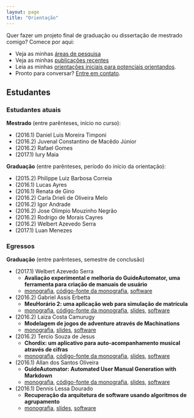 ```yaml
---
layout: page
title: "Orientação"
---
```


Quer fazer um projeto final de graduação ou dissertação de mestrado comigo? Comece por aqui:

- Veja as minhas [áreas de pesquisa](pesquisa)
- Veja as minhas [publicações recentes](publications)
- Leia as minhas [orientações iniciais para potenciais orientandos](orientacoes).
- Pronto para conversar? [Entre em contato](contato).

## Estudantes

### Estudantes atuais

**Mestrado** (entre parênteses, início no curso):

- (2016.1) Daniel Luis Moreira Timponi
- (2016.2) Juvenal Constantino de Macêdo Júnior
- (2016.2) Rafael Gomes
- (2017.1) Iury Maia

**Graduação** (entre parênteses, período do início da orientação):

- (2015.2) Philippe Luiz Barbosa Correia
- (2016.1) Lucas Ayres
- (2016.1) Renata de Gino
- (2016.2) Carla Drieli de Oliveira Melo
- (2016.2) Igor Andrade
- (2016.2) Jose Olimpio Mouzinho Negrão
- (2016.2) Rodrigo de Morais Cayres
- (2016.2) Welbert Azevedo Serra
- (2017.1) Luan Menezes

### Egressos

**Graduação** (entre parênteses, semestre de conclusão)

- (2017.1) Welbert Azevedo Serra
  - **Avaliação experimental e melhoria do GuideAutomator, uma ferramenta para criação de manuais de usuário**
  - [monografia](https://repositorio.ufba.br/ri/handle/ri/24733), [código-fonte da monografia](https://www.sharelatex.com/read/fxpptyvhfftr), [software](https://github.com/aside-ufba/guide-automator)
- (2016.2) Gabriel Assis Erbetta
  - **MeuHorário 2: uma aplicação web para simulação de matrícula**
  - [monografia](http://repositorio.ufba.br/ri/handle/ri/22939), [código-fonte da monografia](https://www.overleaf.com/read/srfvzchthhst), [slides](http://slides.com/gabrielerbetta/meuhorario-2), [software](https://github.com/gabrielerbetta/meuhorario2)
- (2016.2) Laiza Costa Camurugy
  - **Modelagem de jogos de adventure através de Machinations**
  - [monografia](http://repositorio.ufba.br/ri/handle/ri/22938), [slides]({{site.baseurl}}/files/monografia-laiza-slides.pdf), [software](https://github.com/fayalita/machinations_examples)
- (2016.2) Tercio Souza de Jesus
  - **Chordix: um aplicativo para auto-acompanhamento musical através de cifras**
  - [monografia](http://repositorio.ufba.br/ri/handle/ri/22942), [código-fonte da monografia](https://www.overleaf.com/read/bxxpxprzkhrj), [slides](http://slides.com/terciodejesus/chordix#/), [software](https://github.com/terciodejesus/chordix)
- (2016.1) Allan dos Santos Oliveira
    - **GuideAutomator: Automated User Manual Generation with Markdown**
    - [monografia](https://repositorio.ufba.br/ri/handle/ri/20947), [código-fonte da monografia](https://www.overleaf.com/read/ybbwpzjdwbtd), [slides]({{site.baseurl}}/files/orientacao/AllanDosSantosOliveira-slides.pdf), [software](https://github.com/Allan1/guide-automator)
- (2016.1) Dennis Lessa Dourado
    - **Recuperação da arquitetura de software usando algoritmos de agrupamento**
    - [monografia](https://repositorio.ufba.br/ri/handle/ri/20948), [slides]({{site.baseurl}}/files/orientacao/DennisLessaDourado-slides.pdf), [software](https://github.com/dennislessa/conversor_rmc)


<!--
Mestrado:

- (2016.1) André Melhor Miranda
- (2015.1) Vagner da Silva Amaral
- (2016.1) Álamo Carlos Cruz da Silva
- (2016.1) Tamires Alves

Graduação

- (2015.2) Rafael Velasco Dias Muller
-->
